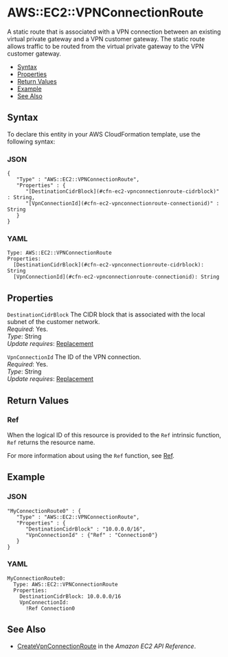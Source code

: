# AWS::EC2::VPNConnectionRoute<a name="aws-resource-ec2-vpn-connection-route"></a>

A static route that is associated with a VPN connection between an existing virtual private gateway and a VPN customer gateway\. The static route allows traffic to be routed from the virtual private gateway to the VPN customer gateway\.


+ [Syntax](#aws-resource-ec2-vpnconnectionroute-syntax)
+ [Properties](#w3ab2c21c10d500b9)
+ [Return Values](#w3ab2c21c10d500c11)
+ [Example](#w3ab2c21c10d500c13)
+ [See Also](#w3ab2c21c10d500c15)

## Syntax<a name="aws-resource-ec2-vpnconnectionroute-syntax"></a>

To declare this entity in your AWS CloudFormation template, use the following syntax:

### JSON<a name="aws-resource-ec2-vpnconnectionroute-syntax.json"></a>

```
{
   "Type" : "AWS::EC2::VPNConnectionRoute",
   "Properties" : {
      "[DestinationCidrBlock](#cfn-ec2-vpnconnectionroute-cidrblock)" : String,
      "[VpnConnectionId](#cfn-ec2-vpnconnectionroute-connectionid)" : String
   }
}
```

### YAML<a name="aws-resource-ec2-vpnconnectionroute-syntax.yaml"></a>

```
Type: AWS::EC2::VPNConnectionRoute
Properties: 
  [DestinationCidrBlock](#cfn-ec2-vpnconnectionroute-cidrblock): String
  [VpnConnectionId](#cfn-ec2-vpnconnectionroute-connectionid): String
```

## Properties<a name="w3ab2c21c10d500b9"></a>

`DestinationCidrBlock`  <a name="cfn-ec2-vpnconnectionroute-cidrblock"></a>
The CIDR block that is associated with the local subnet of the customer network\.  
*Required*: Yes\.  
*Type*: String  
*Update requires*: [Replacement](using-cfn-updating-stacks-update-behaviors.md#update-replacement)

`VpnConnectionId`  <a name="cfn-ec2-vpnconnectionroute-connectionid"></a>
The ID of the VPN connection\.  
*Required*: Yes\.  
*Type*: String  
*Update requires*: [Replacement](using-cfn-updating-stacks-update-behaviors.md#update-replacement)

## Return Values<a name="w3ab2c21c10d500c11"></a>

### Ref<a name="w3ab2c21c10d500c11b2"></a>

When the logical ID of this resource is provided to the `Ref` intrinsic function, `Ref` returns the resource name\.

For more information about using the `Ref` function, see [Ref](intrinsic-function-reference-ref.md)\.

## Example<a name="w3ab2c21c10d500c13"></a>

### JSON<a name="aws-resource-ec2-vpnconnectionroute-example.json"></a>

```
"MyConnectionRoute0" : {
   "Type" : "AWS::EC2::VPNConnectionRoute",
   "Properties" : {
      "DestinationCidrBlock" : "10.0.0.0/16",
      "VpnConnectionId" : {"Ref" : "Connection0"}
   }
}
```

### YAML<a name="aws-resource-ec2-vpnconnectionroute-example.yaml"></a>

```
MyConnectionRoute0: 
  Type: AWS::EC2::VPNConnectionRoute
  Properties: 
    DestinationCidrBlock: 10.0.0.0/16
    VpnConnectionId: 
      !Ref Connection0
```

## See Also<a name="w3ab2c21c10d500c15"></a>

+ [CreateVpnConnectionRoute](http://docs.aws.amazon.com/AWSEC2/latest/APIReference/ApiReference-query-CreateVpnConnectionRoute.html) in the *Amazon EC2 API Reference*\.